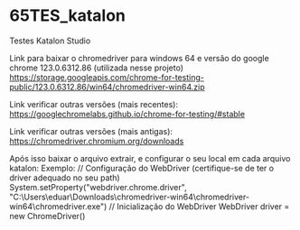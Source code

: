 # 65TES_katalon
Testes Katalon Studio

Link para baixar o chromedriver para windows 64 e versão do google chrome 123.0.6312.86 (utilizada nesse projeto)
https://storage.googleapis.com/chrome-for-testing-public/123.0.6312.86/win64/chromedriver-win64.zip

Link verificar outras versões (mais recentes):
https://googlechromelabs.github.io/chrome-for-testing/#stable

Link verificar outras versões (mais antigas):
https://chromedriver.chromium.org/downloads

Após isso baixar o arquivo extrair, e configurar o seu local em cada arquivo katalon:
Exemplo: 
// Configuração do WebDriver (certifique-se de ter o driver adequado no seu path)
System.setProperty("webdriver.chrome.driver", "C:\\Users\\eduar\\Downloads\\chromedriver-win64\\chromedriver-win64\\chromedriver.exe")
// Inicialização do WebDriver
WebDriver driver = new ChromeDriver()
